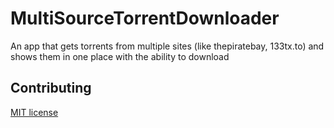 # MultiSourceTorrentDownloader
An app that gets torrents from multiple sites (like thepiratebay, 133tx.to) and shows them in one place with the ability to download

## Contributing
[MIT license](license.txt)